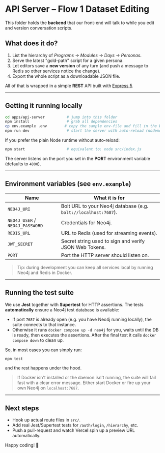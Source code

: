 # API Server – Flow 1 Dataset Editing

This folder holds the **backend** that our front-end will talk to while you edit and version conversation scripts.

## What does it do?

1. List the hierarchy of _Programs → Modules → Days → Personas_.
2. Serve the latest "gold-path" script for a given persona.
3. Let editors save a **new version** of any turn (and push a message to Redis so other services notice the change).
4. Export the whole script as a downloadable JSON file.

All of that is wrapped in a simple **REST** API built with [Express 5](https://expressjs.com/).

---

## Getting it running locally

```bash
cd apps/api-server          # jump into this folder
npm install                 # grab all dependencies
cp env.example .env        # copy the sample env-file and fill in the blanks
npm run dev                 # start the server with auto-reload (nodemon)
```

If you prefer the plain Node runtime without auto-reload:

```bash
npm start                   # equivalent to: node src/index.js
```

The server listens on the port you set in the **PORT** environment variable (defaults to `4000`).

---

## Environment variables (see `env.example`)

| Name | What it is for |
|------|----------------|
| `NEO4J_URI` | Bolt URL to your Neo4j database (e.g. `bolt://localhost:7687`). |
| `NEO4J_USER` / `NEO4J_PASSWORD` | Credentials for Neo4j. |
| `REDIS_URL` | URL to Redis (used for streaming events). |
| `JWT_SECRET` | Secret string used to sign and verify JSON Web Tokens. |
| `PORT` | Port the HTTP server should listen on. |

> Tip: during development you can keep all services local by running Neo4j and Redis in Docker.

---

## Running the test suite

We use **Jest** together with **Supertest** for HTTP assertions. The tests **automatically** ensure a Neo4j test database is available:

* If port `7687` is already open (e.g. you have Neo4j running locally), the suite connects to that instance.
* Otherwise it runs `docker compose up -d neo4j` for you, waits until the DB is ready, then executes the assertions. After the final test it calls `docker compose down` to clean up.

So, in most cases you can simply run:

```bash
npm test
```

and the rest happens under the hood.

> If Docker isn't installed or the daemon isn't running, the suite will fail fast with a clear error message. Either start Docker or fire up your own Neo4j on `localhost:7687`.

---

## Next steps

* Hook up actual route files in `src/`.
* Add real Jest/Supertest tests for `/auth/login`, `/hierarchy`, etc.
* Push a pull-request and watch Vercel spin up a preview URL automatically.

Happy coding! 🚀